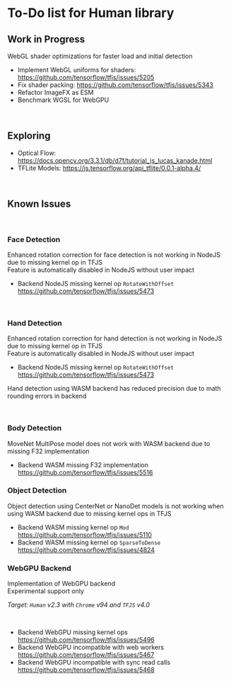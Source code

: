 # To-Do list for Human library

## Work in Progress

WebGL shader optimizations for faster load and initial detection

- Implement WebGL uniforms for shaders: <https://github.com/tensorflow/tfjs/issues/5205>
- Fix shader packing: <https://github.com/tensorflow/tfjs/issues/5343>
- Refactor ImageFX as ESM
- Benchmark WGSL for WebGPU

<br>

## Exploring

- Optical Flow: <https://docs.opencv.org/3.3.1/db/d7f/tutorial_js_lucas_kanade.html>
- TFLite Models: <https://js.tensorflow.org/api_tflite/0.0.1-alpha.4/>

<br>

## Known Issues

<br>

### Face Detection

Enhanced rotation correction for face detection is not working in NodeJS due to missing kernel op in TFJS  
Feature is automatically disabled in NodeJS without user impact  

- Backend NodeJS missing kernel op `RotateWithOffset`  
  <https://github.com/tensorflow/tfjs/issues/5473>  

<br>

### Hand Detection

Enhanced rotation correction for hand detection is not working in NodeJS due to missing kernel op in TFJS  
Feature is automatically disabled in NodeJS without user impact  

- Backend NodeJS missing kernel op `RotateWithOffset`  
  <https://github.com/tensorflow/tfjs/issues/5473>  

Hand detection using WASM backend has reduced precision due to math rounding errors in backend  

<br>

### Body Detection

MoveNet MultiPose model does not work with WASM backend due to missing F32 implementation

- Backend WASM missing F32 implementation  
  <https://github.com/tensorflow/tfjs/issues/5516>  

### Object Detection

Object detection using CenterNet or NanoDet models is not working when using WASM backend due to missing kernel ops in TFJS  

- Backend WASM missing kernel op `Mod`  
  <https://github.com/tensorflow/tfjs/issues/5110>  
- Backend WASM missing kernel op `SparseToDense`  
  <https://github.com/tensorflow/tfjs/issues/4824>  

### WebGPU Backend

Implementation of WebGPU backend  
Experimental support only

*Target: `Human` v2.3 with `Chrome` v94 and `TFJS` v4.0*

<br>

- Backend WebGPU missing kernel ops
  <https://github.com/tensorflow/tfjs/issues/5496>
- Backend WebGPU incompatible with web workers
  <https://github.com/tensorflow/tfjs/issues/5467>
- Backend WebGPU incompatible with sync read calls
  <https://github.com/tensorflow/tfjs/issues/5468>
